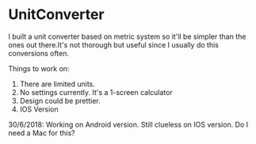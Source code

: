 # UnitConverter
I built a unit converter based on metric system so it'll be simpler than the ones out there.It's not thorough but useful since I usually do this conversions often. 

Things to work on:
1. There are limited units.
2. No settings currently. It's a 1-screen calculator
3. Design could be prettier.
4. IOS Version

30/6/2018: Working on Android version. Still clueless on IOS version. Do I need a Mac for this?
